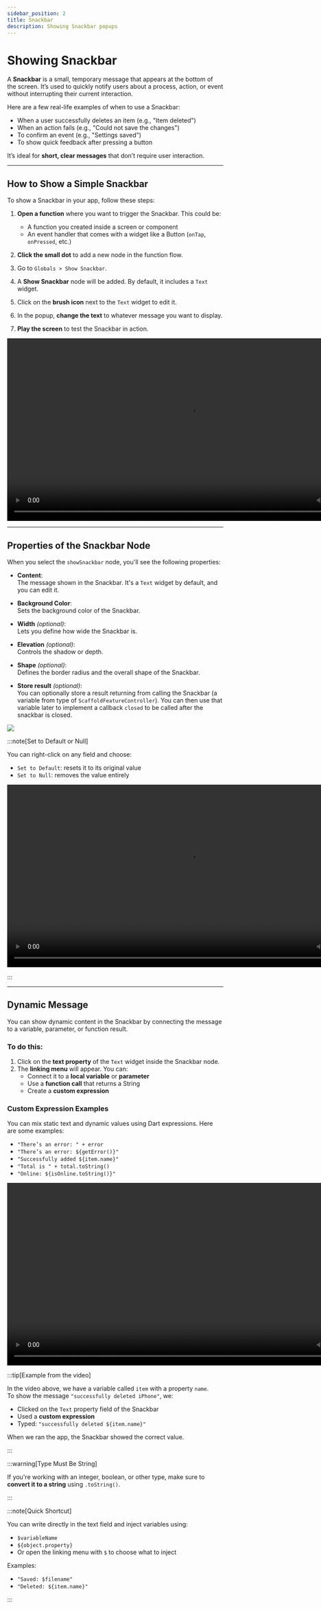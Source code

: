 ```yaml
---
sidebar_position: 2
title: Snackbar
description: Showing Snackbar popups
---
```


# Showing Snackbar

A **Snackbar** is a small, temporary message that appears at the bottom of the screen. It’s used to quickly notify users about a process, action, or event without interrupting their current interaction.

Here are a few real-life examples of when to use a Snackbar:

- When a user successfully deletes an item (e.g., "Item deleted")
- When an action fails (e.g., "Could not save the changes")
- To confirm an event (e.g., "Settings saved")
- To show quick feedback after pressing a button

It’s ideal for **short, clear messages** that don’t require user interaction.

---

## How to Show a Simple Snackbar

To show a Snackbar in your app, follow these steps:

1. **Open a function** where you want to trigger the Snackbar. This could be:
   - A function you created inside a screen or component
   - An event handler that comes with a widget like a Button (`onTap`, `onPressed`, etc.)

2. **Click the small dot** to add a new node in the function flow.

3. Go to `Globals > Show Snackbar`.

4. A **Show Snackbar** node will be added. By default, it includes a `Text` widget.

5. Click on the **brush icon** next to the `Text` widget to edit it.

6. In the popup, **change the text** to whatever message you want to display.

7. **Play the screen** to test the Snackbar in action.

<video controls width="850">
  <source src="/img/circuit/ui-popups/snackbar/show-snackbar.mp4" type="video/mp4" />
  Your browser does not support the video tag.
</video>

---

## Properties of the Snackbar Node

When you select the `showSnackbar` node, you'll see the following properties:

- **Content**:  
  The message shown in the Snackbar. It's a `Text` widget by default, and you can edit it.

- **Background Color**:  
  Sets the background color of the Snackbar.

- **Width** *(optional)*:  
  Lets you define how wide the Snackbar is.

- **Elevation** *(optional)*:  
  Controls the shadow or depth.

- **Shape** *(optional)*:  
  Defines the border radius and the overall shape of the Snackbar.

- **Store result** *(optional)*:  
  You can optionally store a result returning from calling the Snackbar (a variable from type of `ScaffoldFeatureController`). You can then use that variable later to implement a callback `closed` to be called after the snackbar is closed. 

![](/img/circuit/ui-popups/snackbar/snackbar-properties.png)

:::note[Set to Default or Null]

You can right-click on any field and choose:
- `Set to Default`: resets it to its original value
- `Set to Null`: removes the value entirely

<video controls width="850">
  <source src="/img/circuit/ui-popups/snackbar/reset-to-default.mp4" type="video/mp4" />
  Your browser does not support the video tag.
</video>

:::

---

## Dynamic Message

You can show dynamic content in the Snackbar by connecting the message to a variable, parameter, or function result.

### To do this:

1. Click on the **text property** of the `Text` widget inside the Snackbar node.
2. The **linking menu** will appear. You can:
   - Connect it to a **local variable** or **parameter**
   - Use a **function call** that returns a String
   - Create a **custom expression**

### Custom Expression Examples

You can mix static text and dynamic values using Dart expressions. Here are some examples:

- `"There’s an error: " + error`  
- `"There’s an error: ${getError()}"`  
- `"Successfully added ${item.name}"`  
- `"Total is " + total.toString()`  
- `"Online: ${isOnline.toString()}"`

<video controls width="850">
  <source src="/img/circuit/ui-popups/snackbar/snackbar-custom-expression.mp4" type="video/mp4" />
  Your browser does not support the video tag.
</video>

:::tip[Example from the video]

In the video above, we have a variable called `item` with a property `name`.  
To show the message `"successfully deleted iPhone"`, we:

- Clicked on the `Text` property field of the Snackbar
- Used a **custom expression**
- Typed: `"successfully deleted ${item.name}"`

When we ran the app, the Snackbar showed the correct value.

:::

:::warning[Type Must Be String]

If you're working with an integer, boolean, or other type, make sure to **convert it to a string** using `.toString()`.

:::

:::note[Quick Shortcut]

You can write directly in the text field and inject variables using:

- `$variableName`  
- `${object.property}`  
- Or open the linking menu with `$` to choose what to inject

Examples:
- `"Saved: $filename"`
- `"Deleted: ${item.name}"`

:::
